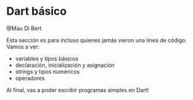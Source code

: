 # Dart básico

@Mau Di Bert

Esta sección es para incluso quienes jamás vieron una línea de código. Vamos a ver:

- variables y tipos básicos
- declaración, inicialización y asignación
- strings y tipos numéricos
- operadores

Al final, vas a poder escribir programas simples en Dart!
